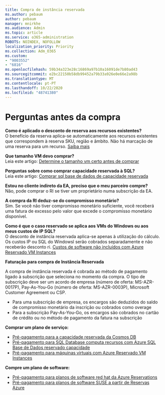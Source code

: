 ```yaml
---
title: Compra de instância reservada
ms.author: pebaum
author: pebaum
manager: mnirkhe
ms.audience: Admin
ms.topic: article
ms.service: o365-administration
ROBOTS: NOINDEX, NOFOLLOW
localization_priority: Priority
ms.collection: Adm_O365
ms.custom:
- "9003552"
- "6816"
ms.openlocfilehash: 59b34a323e28c16869a97b10a16091de7b80ad43
ms.sourcegitcommit: e2bc22150b58db99452a79b33a926e0e66e2a98b
ms.translationtype: MT
ms.contentlocale: pt-PT
ms.lasthandoff: 10/22/2020
ms.locfileid: "48741380"
---
```

# <a name="questions-before-purchase"></a>Perguntas antes da compra

**Como é aplicado o desconto de reserva aos recursos existentes?**  
O benefício da reserva aplica-se automaticamente aos recursos existentes que correspondem à reserva SKU, região e âmbito. Não há marcação de uma reserva para um recurso. [Saiba mais](https://docs.microsoft.com/azure/cost-management-billing/reservations/save-compute-costs-reservations?WT.mc_id=Portal-Microsoft_Azure_Support#how-reservation-discount-is-applied) 

**Que tamanho VM devo comprar?**  
Leia este artigo: [Determine o tamanho vm certo antes de comprar](https://docs.microsoft.com/azure/virtual-machines/windows/prepay-reserved-vm-instances?toc=/azure/billing/TOC.json&WT.mc_id=Portal-Microsoft_Azure_Support#determine-the-right-vm-size-before-you-buy)

**Perguntas sobre como comprar capacidade reservada à SQL?**  
Leia este artigo: [Comprar sql base de dados de capacidade reservada](https://docs.microsoft.com/azure/sql-database/sql-database-reserved-capacity?toc=/azure/billing/TOC.json&WT.mc_id=Portal-Microsoft_Azure_Support#buy-sql-database-reserved-capacity)

**Estou no cliente indireto da EA, preciso que o meu parceiro compre?**  
Não, pode comprar o RI se tiver um proprietário numa subscrição da EA.

**A compra da RI deduz-se do compromisso monetário?**  
Sim. Se você não tiver compromisso monetário suficiente, você receberá uma fatura de excesso pelo valor que excede o compromisso monetário disponível.

**Como é que o caso reservado se aplica aos VMs do Windows ou aos meus custos de IP SQL?**  
O desconto de instância reservada aplica-se apenas à utilização do cálculo. Os custos IP ou SQL do Windowsl serão cobrados separadamente e não receberão desconto ri. [Custos de software não incluídos com Azure Reservado VM Instances](https://docs.microsoft.com/azure/billing/billing-reserved-instance-windows-software-costs?WT.mc_id=Portal-Microsoft_Azure_Support)  
      
**Faturação para compra de Instância Reservada**  
      
A compra de instância reservada é cobrada ao método de pagamento ligado à subscrição que seleciona no momento da compra. O tipo de subscrição deve ser um acordo de empresa (número de oferta: MS-AZR-0017P), Pay-As-You-Go (número de oferta: MS-AZR-0003P), Microsoft Customer Agreement ou CSP.

-   Para uma subscrição de empresa, os encargos são deduzidos do saldo de compromisso monetário da inscrição ou cobrados como overage
-   Para a subscrição Pay-As-You-Go, os encargos são cobrados no cartão de crédito ou no método de pagamento da fatura na subscrição

**Comprar um plano de serviço:**

-   [Pré-pagamento para a capacidade reservada da Cosmos DB](https://docs.microsoft.com/azure/cosmos-db/cosmos-db-reserved-capacity?WT.mc_id=Portal-Microsoft_Azure_Support)
-   [Pré-pagamento para SQL Database computa recursos com Azure SQL Base de Dados reservado capacidade](https://docs.microsoft.com/azure/sql-database/sql-database-reserved-capacity?WT.mc_id=Portal-Microsoft_Azure_Support)
-   [Pré-pagamento para máquinas virtuais com Azure Reservado VM Instances](https://docs.microsoft.com/azure/virtual-machines/windows/prepay-reserved-vm-instances?WT.mc_id=Portal-Microsoft_Azure_Support)

**Compre um plano de software:**

-   [Pré-pagamento para planos de software red hat da Azure Reservations](https://docs.microsoft.com/azure/virtual-machines/linux/prepay-rhel-software-charges?WT.mc_id=Portal-Microsoft_Azure_Support)
-   [Pré-pagamento para planos de software SUSE a partir de Reservas Azure](https://docs.microsoft.com/azure/virtual-machines/linux/prepay-suse-software-charges?WT.mc_id=Portal-Microsoft_Azure_Support)